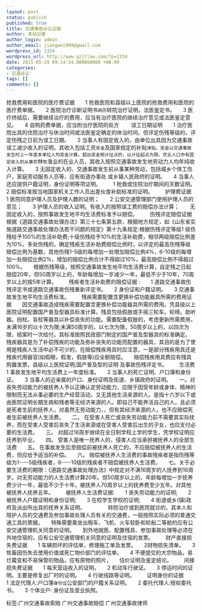 ```yaml
---
layout: post
status: publish
published: true
title: 交通事故诉讼证据
author: 本站记者
author_login: admin
author_email: jiangwei909@gmail.com
wordpress_id: 1334
wordpress_url: http://www.gzjtlaw.com/?p=1334
date: 2011-05-29 09:14:24.000000000 +08:00
categories:
- 交通诉讼
tags: []
comments: []
---
```

抢救费用和医院的医疗费证据　　1 抢救医院和县级以上医院的抢救费用和医院的医疗费单据。　　2 医院治疗诊断证明书`病历`转院治疗证明，法医鉴定书。　　3 医疗终结后，需要继续治疗的费用，应当有治疗医院的继续治疗意见或法医鉴定意见。　　4 自购药费单据，应当附治疗医院的处方　　误工日期证明　　1 治疗医院出具的住院治疗与休治时间或法医鉴定确定的休治时间。但评定伤残等级的，评定伤残之日前为误工日期。　　2 当事人有固定收入的，由单位出具因为交通事故误工减少收入的证明。其收入包括工资`奖金`及国家规定的补贴`津贴。奖金以交通事故发生时上一年度本单位人均奖金计算。超出奖金税计征点的，以计征起点为限。农业人口中有固定收入的从事农`林`牧`渔业的在业人员，其收入按照交通事故发生地劳动力人均年纯收入计算。　　3 无固定收入的、交通事故发生前从事某种劳动，包括城乡个体工伤户，家庭劳动服务人员等，应有街道办事处 或乡镇人民政府的证明。　　4 当事人还应提供户籍证明，身份证明等项证明。　　1 抢救或住院治疗期间的天数证明。　　2 赔偿标准按当地国家机关工作人员出差伙食补助标准的证明。　　护理费证据　　1 医院同意护理人员及护理人数的证明；　　2 公安交通管理部门使用护理人员的意见；　　3 护理人员的收入证明。有收入的按照误工费的赔偿办法计算；　　无固定收入的，按照事故发生地平均生活费标准予以赔偿。　　伤残评定赔偿证据　　根据《道路交通事故处理办法》第三十七条第五款，根据地方规定，如《山东省实施道路交通事故处理办法若干问题的规定》第十九条规定:根据伤残评定等级1 级伤残给予100%的生活补助费;十级伤残给予10%的生活补助费，相邻两级赔偿比例差为10%，多处伤残的，确定残疾生活补助费赔偿比例时，以评定的最高伤残等级赔偿比例为基数，其他伤残1-5级的每增加一处增加赔偿比例4%，6-10级的每增加一处赔偿比例2%，增加的赔偿比例合计不得超过10%，最高赔偿比例不得超过100%。　　根据伤残等级，按照交通事故发生地平均生活费计算，自定残之日起赔偿20年，但50周岁以上的，年龄每增加一岁减少一年，最低不少于10年，70周岁以上的按5年计算。　　残疾者生活补助费的赔偿证据 :　　1 道路交通事故伤残评定书或道路交通事故伤残重新评定书。　　2 身份证和户籍证明。　　3 交通事故发生地平均生活费标准。　　残疾需要配置含更换补偿功能器具所需的费用证据　　因交通事故造成残疾需要配置含更换补偿功能器具所需的费用。凭县级以上医院证明配置国产普及型器具标准计算。残具包括假肢或手摇三轮车。轮椅。助听器。拐杖。盲杖等器具以补偿丧失的功能。需要配备假肢的，考虑更新所需费用，未满16岁的以十次为限;未满50周岁的，以七次为限，50周岁以上的，以四次为限，结案时一次给付。其标准按照民政部门制定的国产普及型器具的标准确定。　　残疾器具是为了补偿残疾的功能及弥补丧失的功能而配置的器具，其目的是为了使用是残疾人生活中必不可少的，在赔偿残疾用具时应注意，一是部分残疾用具还是残疾代用器官(如假眼，假发，假肢等)应全额赔偿。　　赔偿残疾用具费应有残具购置发票，县级以上医院证明;国产普及型的证明 及事故伤残评定书。　　生活费　　1 事故发生地平均生活费上一年度标准。　　2 当事人的死亡证明、户口簿和身份证。　　3 当事人的近亲属的户口、身份证明及街道、乡镇政府的证明。　　一。对丧失劳动能力的被抚养人予以正确认定劳动能力，应限于因受年龄或身体、精神的限制而无法从事必要的生产经营活动，又无其他生活来源的人。是指十六岁以下或由医院证明长期生病和残者等无经济来源的人。即自己不能养活自己的人，且必须是死者生前的抚养人，对虽然无劳动能力，，但有其经济来源的人，也不应赔偿死者生前被抚养人生活费。　　二。 在受害人死亡或丧失劳动能力前不需要其实际抚养，而在受害人受害后丧失了生活来源或在受害人受害后出生的子女，也应支付必要的生活费。　　三。 对超过16周岁继续在全日制学校上学的学生，凭学校证明应抚养到毕业。　　四。 受害人是唯一抚养人的，侵害人应当承担被抚养人的全部生活费　　五。 在事故发生后至赔偿前被抚养人死亡的，不应赔偿被抚养人的生活费，但应给予适当的补偿。　　六。 赔偿被抚养人生活费的事故残疾者是指伤残等级为1----5级残疾者，6----10级的残疾者不赔偿被抚养人生活费。　　七。关于必要生活费的期限：《道路交通事故处理办法》中规定对不满16周岁的人抚养到16周岁。对无劳动能力的人生活费计算20年。但50周岁以上的，年龄每增加一岁抚养费少计一年，最低不少于十年。被抚养人70周岁以上的抚养费至少五年。对其他被抚养人抚养五年。　　被抚养人生活费证据:　　1 丧失劳动能力的证明;　　2 被抚养人户籍证明和身份证明;　　3 在校学生学校的证明;　　4 街道或乡(镇)政府及派出所出具的抚养关系证明。　　　　转院治疗或到医院就诊的，其本人和陪护人员的交通费及参加事故处理人员有关的交通费，一般按照实际必须的普通交通工具的票据。　　特殊需要乘坐出租车、飞机、火车软卧和轮船二等舱的应有公安交通管理机关同意的证明。　　到外地就医、配置残具、参加事故处理等必须在外地住宿的，应有公安交通管理机关同意的证明及住宿的发票。　　财产直接损失费证据　　1 车辆损坏的评估单，修理施工单及发票。　　2财物损失清单。　　3 牲畜因伤失去使用价值或死亡物价部门的评估单。　　4 不便提交的大宗物品，易烂霉变和不易保管的物品，应有原物的照片，　　估价证明及鉴定结论。　　间接损失费证据　　1 每天营运收入的证明。　　2 机动车行驶证。　　3 停运时间的证明。主要是修复出厂时的证明。　　4 行驶线路等证明。　　证明身份的证据　　1 法定代理人:户口簿`身份证`公安部门的户籍关系证明。　　2 委托代理人:授权委托书。　　3 个体业户: 身份证及营业执照。标签:广州交通事故索赔 广州交通事故赔偿 广州交通事故律师
